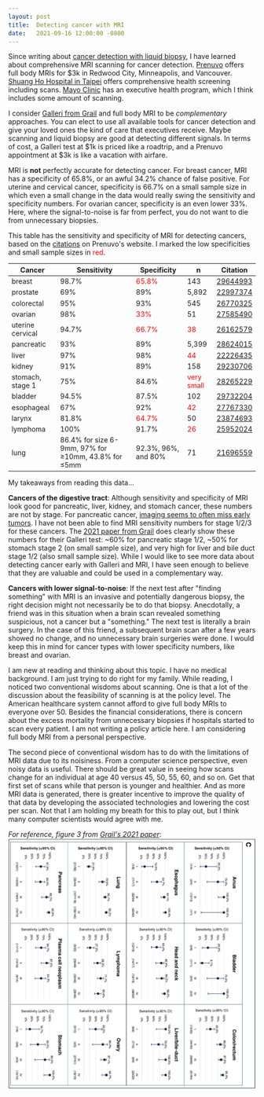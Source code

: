 ```yaml
---
layout: post
title:  Detecting cancer with MRI
date:   2021-09-16 12:00:00 -0800
---
```


Since writing about [cancer detection with liquid biopsy](https://williamchan.github.io/cancer-detection.html), I have learned about comprehensive MRI scanning for cancer detection. [Prenuvo](https://www.prenuvo.com) offers full body MRIs for $3k in Redwood City, Minneapolis, and Vancouver. [Shuang Ho Hospital in Taipei](https://www.medicaltravel.org.tw/Hospital-Content.aspx?l=2&id=52) offers comprehensive health screening including scans. [Mayo Clinic](https://www.mayoclinic.org/departments-centers/mayo-clinic-executive-health-program/sections/executive-health-standard-protocol/gnc-20253373) has an executive health program, which I think includes some amount of scanning.

I consider [Galleri from Grail](https://www.galleri.com/) and full body MRI to be *complementary* approaches. You can elect to use all available tools for cancer detection and give your loved ones the kind of care that executives receive. Maybe scanning and liquid biopsy are good at detecting different signals. In terms of cost, a Galleri test at $1k is priced like a roadtrip, and a Prenuvo appointment at $3k is like a vacation with airfare.

MRI is **not** perfectly accurate for detecting cancer. For breast cancer, MRI has a specificity of 65.8%, or an awful 34.2% chance of false positive. For uterine and cervical cancer, specificity is 66.7% on a small sample size in which even a small change in the data would really swing the sensitivity and specificity numbers. For ovarian cancer, specificity is an even lower 33%. Here, where the signal-to-noise is far from perfect, you do not want to die from unnecessary biopsies.

This table has the sensitivity and specificity of MRI for detecting cancers, based on the [citations](https://www.prenuvo.com/physician/cancer-screening) on Prenuvo's website. I marked the low specificities and small sample sizes in <span style="color:red">red</span>.

| Cancer | Sensitivity | Specificity | n | Citation |
| ------ | ----------- | ----------- | - | -------- |
| breast | 98.7%	 | <span style="color:red">65.8%</span> | 143 | [29644993](https://pubmed.ncbi.nlm.nih.gov/29644993) |
| prostate | 69% | 89% | 5,892 | [22997374](https://pubmed.ncbi.nlm.nih.gov/22997374) |
| colorectal | 95% | 93% | 545 | [26770325](https://pubmed.ncbi.nlm.nih.gov/26770325) |
| ovarian | 98% | <span style="color:red">33%</span> | 51 | [27585490](https://pubmed.ncbi.nlm.nih.gov/27585490) |
| uterine cervical | 94.7% | <span style="color:red">66.7%</span> | <span style="color:red">38</span> | [26162579](https://pubmed.ncbi.nlm.nih.gov/26162579) |
| pancreatic | 93% | 89% | 5,399 | [28624015](https://pubmed.ncbi.nlm.nih.gov/28624015) |
| liver | 97% | 98% | <span style="color:red">44</span> | [22226435](https://pubmed.ncbi.nlm.nih.gov/22226435) |
| kidney | 91% | 89% | 158 | [29230706](https://pubmed.ncbi.nlm.nih.gov/29230706) |
| stomach, stage 1 | 75% | 84.6% | <span style="color:red">very small</span> | [28265229](https://pubmed.ncbi.nlm.nih.gov/28265229) |
| bladder | 94.5% | 87.5% | 102 | [29732204](https://pubmed.ncbi.nlm.nih.gov/29732204) |
| esophageal | 67% | 92% | <span style="color:red">42</span> | [27767330](https://pubmed.ncbi.nlm.nih.gov/27767330) |
| larynx | 81.8% | <span style="color:red">64.7%</span> | 50 | [23874693](https://pubmed.ncbi.nlm.nih.gov/23874693) |
| lymphoma | 100% | 91.7% | <span style="color:red">26</span> | [25952024](https://pubmed.ncbi.nlm.nih.gov/25952024) |
| lung   | 86.4% for size 6-9mm, 97% for ≥10mm, 43.8% for ≤5mm | 92.3%, 96%, and 80% | 71 | [21696559](https://pubmed.ncbi.nlm.nih.gov/21696559) |

My takeaways from reading this data...

**Cancers of the digestive tract**: Although sensitivity and specificity of MRI look good for pancreatic, liver, kidney, and stomach cancer, these numbers are not by stage. For pancreatic cancer, [imaging seems to often miss early tumors](https://www.nature.com/articles/d41586-020-00846-3). I have not been able to find MRI sensitivity numbers for stage 1/2/3 for these cancers. The [2021 paper from Grail](https://www.annalsofoncology.org/article/S0923-7534%2821%2902046-9/fulltext) does clearly show these numbers for their Galleri test: ~60% for pancreatic stage 1/2, ~50% for stomach stage 2 (on small sample size), and very high for liver and bile duct stage 1/2 (also small sample size). While I would like to see more data about detecting cancer early with Galleri and MRI, I have seen enough to believe that they are valuable and could be used in a complementary way.

**Cancers with lower signal-to-noise**: If the next test after "finding something" with MRI is an invasive and potentially dangerous biopsy, the right decision might not necessarily be to do that biopsy. Anecdotally, a friend was in this situation when a brain scan revealed something suspicious, not a cancer but a "something." The next test is literally a brain surgery. In the case of this friend, a subsequent brain scan after a few years showed no change, and no unnecessary brain surgeries were done. I would keep this in mind for cancer types with lower specificity numbers, like breast and ovarian.

I am new at reading and thinking about this topic. I have no medical background. I am just trying to do right for my family. While reading, I noticed two conventional wisdoms about scanning. One is that a lot of the discussion about the feasibility of scanning is at the policy level. The American healthcare system cannot afford to give full body MRIs to everyone over 50. Besides the financial considerations, there is concern about the excess mortality from unnecessary biopsies if hospitals started to scan every patient. I am not writing a policy article here. I am considering full body MRI from a personal perspective.

The second piece of conventional wisdom has to do with the limitations of MRI data due to its noisiness. From a computer science perspective, even noisy data is useful. There should be great value in seeing how scans change for an individual at age 40 versus 45, 50, 55, 60, and so on. Get that first set of scans while that person is younger and healthier. And as more MRI data is generated, there is greater incentive to improve the quality of that data by developing the associated technologies and lowering the cost per scan. Not that I am holding my breath for this to play out, but I think many computer scientists would agree with me.

*For reference, figure 3 from [Grail's 2021 paper](https://www.annalsofoncology.org/article/S0923-7534%2821%2902046-9/fulltext)*:
<img style="margin-left: auto; margin-right: auto;" src="/assets/grail-2021-figure-3.png"/>
